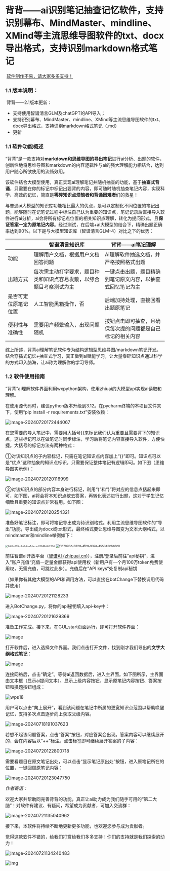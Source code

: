 # 背背——ai识别笔记抽查记忆软件，支持识别幕布、MindMaster、mindline、XMind等主流思维导图软件的txt、docx导出格式，支持识别markdown格式笔记



​														<u>软件制作不易，请大家多多支持！</u>



### 1.1 版本说明：

​	背背——2.1版本更新：

- 支持使用智谱清言GLM及chatGPT的API导入；
- 支持识别幕布、MindMaster、mindline、XMind等主流思维导图软件的txt、docx导出格式，支持识别markdown格式笔记（.md）
- 更新

### **1.1 软件功能概述**

“背背”是一款支持对**markdown和思维导图的导出笔记**进行ai分析、出题的软件，创新性地将思维导图和markdown的内容逻辑性与ai的强大理解能力相结合，达到用户随心所欲使用的流畅效用。

该软件结合大模型使用，真正实现ai理解笔记并随机抽查的功能，基于**抽查式背诵**，只需要在你的标记中标记出要背的内容，即可随时随机抽查笔记内容，实现科学、高效的记忆，简直是**零碎知识点烦恼者和背诵困难者**们的救星！

与普通ai大模型的知识库功能相比最大的优点，是可以定制化不同位置的笔记出题，能够随时在记笔记过程中标注自己认为重要的知识点，笔记记录后直接导入软件进行ai分析，ai会将所有标记点位置的相关知识点理解，转化为提问形式，且**保证答案一定为原笔记内容**。经过测试，在后端+ai大模型的结合下，精确出题正确率达到90%。以下是与大模型知识库（智谱清言GLM-4）对比之下的优势：

 

|                      | 智谱清言知识库                                               | 背背——ai笔记理解                                           |
| -------------------- | ------------------------------------------------------------ | ---------------------------------------------------------- |
| 功能                 | 理解用户文档，根据用户文档回答问题                           | Ai理解软件抽选文档，并严格按照格式出题                     |
| 出题方式             | 每次需主动打字要求，题目种类和知识点容易发散，以综合题目考察测试为主 | 一键点击出题，题目精确到笔记原文内容，以抽查式回忆笔记为主 |
| 是否可定位原笔记位置 | 人工智能黑箱操作，否                                         | 后端加持处理，直接回看出题原笔记                           |
| 便利性与准确性       | 需要用户频繁输入，出现问题随机                               | 按钮点击即可抽查，且确保每次提的问题都是自己标记的相关内容 |

 

综上所述，背背ai理解笔记软件专为结构逻辑型思维导图/markdown笔记开发。结合穿插式记忆+抽查式学习，真正做到ai赋能学习，让大量零碎知识点通过科学的方式印入脑海，让ai称为理解你的学习导师。

### **1.2 软件使用指南**

“背背”ai理解软件界面利用wxpython架构，使用zhiuai的大模型api实现ai读取和理解。

在使用源代码时，建议python版本升级到3.12。在pycharm终端的本项目文件夹下，使用“pip install -r requirements.txt”安装依赖：


![image-20240720172444067](https://github.com/user-attachments/assets/42d98d95-ffdb-455a-a7fb-45c75f4ba950)


在您需要的导入笔记中，需要用大括号{}来标记我们认为重要且需要背下的知识点，这些标记可以在做笔记时同步标注，学习后将笔记内容直接导入软件，方便快捷。大括号的标记方法有两种格式：

①对该知识点的子内容标记，只需在笔记知识点内容加上“{}”即可。知识点可以是“优点”这种抽象的知识点标识，只需要保证整体笔记有逻辑即可。如下图（思维导图实示例）：

![image-20240720120116999](https://github.com/user-attachments/assets/65298cd5-e48b-43fb-80f0-f5d7e1a1134e)

 

②对该知识点的部分内容本身进行标记，利用“{”和“}”将对应的信息点括起来即可，如下图，ai将会将本知识点挖去答案，再转化表述进行出题，这对于学生记忆细致且重要的知识点非常有用。如下图：

 ![image-20240720120254321](https://github.com/user-attachments/assets/a7b9a74d-41af-4c7d-a9c4-d5f2c572791b)


准备好笔记标注，即可将笔记导出成为待识别格式。利用主流思维导图软件的“导出”功能，导出成为docx或txt形式，最终格式要让思维导图变为文本大纲格式，以mindmaster和mindline举例如下：

<img src="https://github.com/user-attachments/assets/24d2e239-c2a8-4aa7-bcce-02849a5b2234" alt="24d2e239-c2a8-4aa7-bcce-02849a5b2234" style="zoom: 50%;" />

<img src="https://github.com/user-attachments/assets/f157998e-332d-4fed-937a-455345e6a8e0" alt="f157998e-332d-4fed-937a-455345e6a8e0" style="zoom: 67%;" />

前往智谱ai开放平台（[智谱AI (zhipuai.cn)](https://www.zhipuai.cn/)），注册/登录后前往”api秘钥“，进入”账户充值“充值一定量金额获得api使用权（新用户有一个月100万token免费使用权，无需充值，可跳过此步）。充值后在”API keys“处复制api秘钥

（如果你有其他大模型的API和调用方法，可以直接在botChange下替换调用代码并使用）

![image-20240720121128233](https://github.com/user-attachments/assets/79b2035a-7817-47fc-abb6-7ccbb98e5546)


进入BotChange.py，将你的api秘钥填入api-key中：

![image-20240720121629369](https://github.com/user-attachments/assets/5c8327e9-1706-43e3-99f6-7423346995c9)


准备工作完成。接下来，在GUI_start页面运行，即可打开软件界面：

![image](https://github.com/user-attachments/assets/e87be3af-4f28-43ca-bcfe-b8de0db70c54)


打开软件后，进入选择文件界面。我们点击打开文件，找到刚才我们导出的**文字大纲格式笔记**：


![image](https://github.com/user-attachments/assets/be35585b-ddc8-4f5c-8e5e-71ea2d1c0ab8)

 

连接网络后，点击“确定”。等待ai返回数据后，进入主界面。如下图所示，主界面由文本框（显示ai提问文本）、显示上级内容按钮、显示原笔记内容按钮、答案按钮和换题按钮组成：

 
![wps18](https://github.com/user-attachments/assets/a4e25877-ec8f-4032-b09b-fd22b26d1546)



用户可以点击“向上展开”，看到该问题在笔记中所属的更宽知识点范围以帮助唤醒记忆，支持多次点击逐步向上获取父级内容。


![image-20240718191037623](https://github.com/user-attachments/assets/e0a3162b-4f12-4392-a281-d7791e571528)



若想不起该问题答案，点击“答案”按钮，对应答案会出现。答案内容可以继续展开的，会在内容后以“++”标注。点击标签即可继续展开答案的子内容：

![image-20240720122800718](https://github.com/user-attachments/assets/a28368fe-074a-4737-961b-7dfec1df6807)


需要看题目在原文笔记出处，可以点击“显示笔记原出处”按钮，进入原笔记所在的位置，一键回顾原笔记内容：


![image-20240720123047750](https://github.com/user-attachments/assets/9f4fa9e9-b5a7-44b7-b956-0beb9e92ca10)


*作者寄语：*

欢迎大家共帮助同完善背背的功能，真正让ai助力成为我们随手可用的“第二大脑”！对软件有建议、有疑问，希望成为贡献者，可加入交流群：


![image-20240721135040962](https://github.com/user-attachments/assets/2a85c2bc-5bb1-4c1b-a1f4-5b38cb1c24ff)


接下来，本软件将持续不断地更新更多功能，也欢迎您参与成为贡献者。

觉得这款软件不错的，给我们打赏给我们多多支持！你们的支持就是我们探索的动力！

![image-20240721134240483](https://github.com/user-attachments/assets/bd326004-43d7-4a71-8af4-baa8306e6749)


![img](file:///C:\Users\DELL\AppData\Local\Temp\SGPicFaceTpBq\16676\01058027.jpg)
